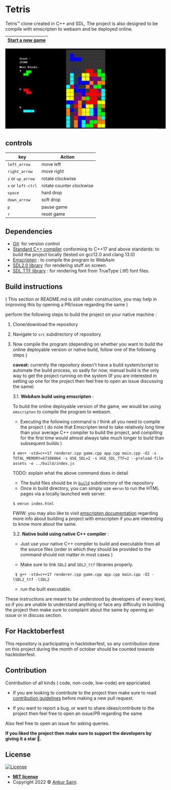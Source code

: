 # Tetris
Tetris™ clone created in C++ and SDL, The project is also designed to be compile with emscripten to webasm and be deployed online.

| [Start a new game](https://tetrisplusplus.netlify.app/) |
| --------------------------------------- |

[![](static/29300.png)](https://tetrisplusplus.netlify.app/)


## controls

| key                | Action                   |
|--------------------|--------------------------|
| `left_arrow`       | move left                |
| `right_arrow`      | move right               |
| `z` or `up_arrow`  | rotate clockwise         |
| `x` or `left-ctrl` | rotate counter clockwise |
| `space`            | hard drop                |
| `down_arrow`       | soft drop                |
| `p`                | pause game               |
| `r`                | reset game               |

## Dependencies

- [Git](https://git-scm.com): for version control
- [Standard C++ compiler](https://en.wikipedia.org/wiki/List_of_compilers#cite_ref-15) conforming to C++17 and above standards: to build the project locally (tested on gcc12.0 and clang 13.0)
- [Emscripten](https://emscripten.org) : to compile the program to WebAsm
- [SDL2.0 library](https://github.com/libsdl-org/SDL) :for rendering stuff on screen.
- [SDL TTF library](https://github.com/libsdl-org/SDL_ttf) : for rendering font from TrueType (.ttf) font files.

## Build instructions
( This section or README.md is still under construction, you may help in improving this by opening a PR/issue regarding the same )

perform the following steps to build the project on your native machine :

1. Clone/download the repository

2. Navigate to `src` subdirectory of repository

3. Now compile the program  (depending on whether you want to build the online deployable version or native build, follow one of the following steps )

   **caveat:** currently the repository doesn't have a build system/script to automate the build process, so sadly for now, manual build is the only way to get the project running on the system (If you are interested in setting up one for the project then feel free to open an issue discussing the same)

    3.1. **WebAsm build using emscripten** :


    To build the online deployable version of the game, we would be using `emscripten` to compile the program to webasm.

    - Executing the following command is I think all you need to compile the project ( do note that Emscripten tend to take relatively long time than your average C++ compiler to build the project, and compilling for the first time would almost always take much longer to build than subsequent builds )
    ``` shell
    $ em++ -std=c++17 renderer.cpp game.cpp app.cpp main.cpp -O2 -s TOTAL_MEMORY=67108864 -s USE_SDL=2 -s USE_SDL_TTF=2 --preload-file assets -o ../build/index.js
    ```

    TODO: explain what the above command does in detail

    - The build files should be in [`build`](./build) subdirectory of the repository
    - Once in build directory, you can simply use `emrun` to run the HTML pages via a locally launched web server.

    ``` shell
    $ emrun index.html
    ```

    FWIW: you may also like to visit [emscripten documentation](https://emscripten.org/docs/compiling/Building-Projects.html#building-projects) regarding more info about building a project with emscripten if you are interesting to know more about the same.

    3.2. **Native build using native C++ compiler** :

    - Just use your native C++ compiler to build and executable from all the source files (order in which they should be provided to the command should not matter in most cases )

    - Make sure to link `SDL2` and `SDL2_ttf` libraries properly.

    ```shell
     $ g++ -std=c++17 renderer.cpp game.cpp app.cpp main.cpp -O2 -lSDL2_ttf -lSDL2
    ```

    - run the built executable.

These instructions are meant to be understood by developers of every level, so if you are unable to understand anything or face any difficulty in building the project then make sure to complaint about the same by opening an issue or in discuss section.

## For Hacktoberfest

This repository is participating in hacktoberfest, so any contribution done on this project during the month of october should be counted towards hacktoberfest.

## Contribution

Contribution of all kinds ( code, non-code, low-code) are appriciated. 

- If you are looking to contribute to the project then make sure to read [contribution guidelines](./CONTRIBUTING.md) before making a new pull request.

- If you want to report a bug, or want to share ideas/contribute to the project then feel free to open an issue/PR regarding the same

Also feel free to open an issue for asking queries.

**If you liked the project then make sure to support the developers by giving it a star 🤩.**

## License

[![License](http://img.shields.io/:license-mit-blue.svg?style=flat-square)](http://badges.mit-license.org)

- **[MIT license](./LICENSE)**
- Copyright 2022 © <a href="https://github.com/Arsenic-ATG" target="_blank">Ankur Saini</a>.
